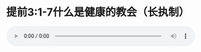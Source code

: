 # 提前3:1-7什么是健康的教会（长执制）

<audio style="width: 100%;" preload="false" controls controlslist="nodownload"><source src="//cdn.wechat.edu.pl/audio/mp3/old/12368.mp3" type="audio/mpeg">Your browser does not support the audio element.</audio>


